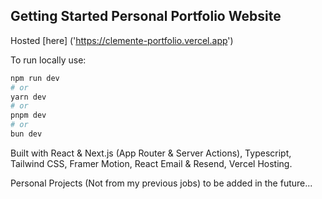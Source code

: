 ## Getting Started Personal Portfolio Website

Hosted [here] ('https://clemente-portfolio.vercel.app')

To run locally use:

```bash
npm run dev
# or
yarn dev
# or
pnpm dev
# or
bun dev
```
Built with React & Next.js (App Router & Server Actions), Typescript, Tailwind CSS, Framer Motion, React Email & Resend, Vercel Hosting.

Personal Projects (Not from my previous jobs) to be added in the future...
